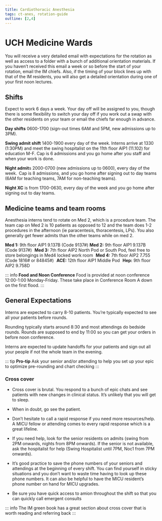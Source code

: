 ```yaml
---
title: Cardiothoracic Anesthesia
tags: ct-anes, rotation-guide
outline: [2,4]
---
```


# UCH Medicine Wards

You will receive a very detailed email with expectations for the rotation as well as access to a folder with a bunch of additional orientation materials.
If you haven’t received this email a week or so before the start of your rotation, email the IM chiefs. Also, if the timing of your block lines up with that of the IM residents, you will also get a detailed orientation during one of your first noon lectures.

## Shifts

Expect to work 6 days a week. Your day off will be assigned to you, though there is some flexibility to switch your day off if you work out a swap with the other residents on your team or email the chiefs far enough in advance.   

**Day shifts** 0600-1700 (sign-out times 6AM and 5PM, new admissions up to 3PM).     

**Swing admit shift** 1400-1900 every day of the week. Interns arrive at 1330 (1:30PM) and meet the swing hospitalist on the 11th floor AIP1 (11.102) for education M-F. Cap is 6 admissions and you go home after you staff and when your work is done.     

**Night admit**s 2000-0700 (new admissions up to 0600), every day of the week.  Cap is 8 admissions, and you go home after signing out to day teams (6AM for teaching teams, 7AM for non-teaching teams).     

**Night XC** is from 1700-0630, every day of the week and you go home after signing out to day teams.

## Medicine teams and team rooms

Anesthesia interns tend to rotate on Med 2, which is a procedure team.
The team cap on Med 2 is 10 patients as opposed to 12 and the team does 1-2 procedures in the afternoon (ie paracentesis, thoracentesis, LPs).
You also generally get fewer admits than the other teams while on med 2.  

**Med 1:** 9th floor AIP1 9.137B (Code 9137#)
**Med 2:** 9th floor AIP1 9.137B (Code 9137#)   
**Med 3:** 7th floor AIP2 North Pod or South Pod, feel free to store belongings in Med4 locked work room   
**Med 4:** 7th floor AIP2 7.755 (Code 1816# or 84845#)   
**ACE:** 12th floor AIP1 Middle Pod   
**Hep:** 9th floor AIP2 9.758D

::: info **Food and Noon Conference**
Food is provided at noon conference 12:00-1:00 Monday-Friday. These take place in Conference Room A down on the first flood.
:::

## General Expectations

Interns are expected to carry 8-10 patients. You’re typically expected to see all your patients before rounds.   

Rounding typically starts around 8:30 and most attendings do bedside rounds. Rounds are supposed to end by 11:00 so you can get your orders in before noon conference.   

Interns are expected to update handoffs for your patients and sign out all your people if not the whole team in the evening.  

::: tip **Pro-tip**
Ask your senior and/or attending to help you set up your epic to optimize pre-rounding and chart checking
:::

### Cross cover
- Cross cover is brutal. You respond to a bunch of epic chats and see patients with new changes in clinical status. It’s unlikely that you will get to sleep.   

- When in doubt, go see the patient.   

- Don’t hesitate to call a rapid response if you need more resources/help. A MICU fellow or attending comes to every rapid response which is a great lifeline.   

- If you need help, look for the senior residents on admits (swing from 2PM onwards, nights from 8PM onwards). If the senior is not available, ask the hospitalist for help (Swing Hospitalist until 7PM, Noc1 from 7PM onwards).  

- It’s good practice to save the phone numbers of your seniors and attendings at the beginning of every shift. You can find yourself in sticky situations and you don’t want to waste time having to look up these phone numbers. It can also be helpful to have the MICU resident’s phone number on hand for MICU upgrades.   

- Be sure you have quick access to amion throughout the shift so that you can quickly call emergent consults  

::: info
The IM green book has a great section about cross cover that is worth reading and referring back 
:::
